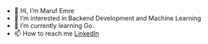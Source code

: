 - 👋 Hi, I’m Maruf Emre
- 👀 I’m interested in Backend Development and Machine Learning
- 🌱 I’m currently learning Go.
- 📫 How to reach me [LinkedIn](https://www.linkedin.com/in/karataymarufemre/)

<!--
**karataymarufemre/karataymarufemre** is a ✨ _special_ ✨ repository because its `README.md` (this file) appears on your GitHub profile.

Here are some ideas to get you started:

- 🔭 I’m currently working on ...
- 🌱 I’m currently learning ...
- 👯 I’m looking to collaborate on ...
- 🤔 I’m looking for help with ...
- 💬 Ask me about ...
- 📫 How to reach me: ...
- 😄 Pronouns: ...
- ⚡ Fun fact: ...
-->
